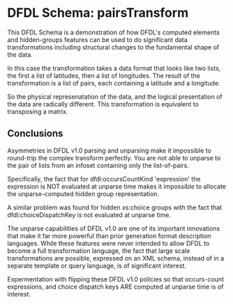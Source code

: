 # DFDL Schema: pairsTransform

This DFDL Schema is a demonstration of how DFDL's computed elements and hidden-groups features
can be used to do significant data transformations including structural changes to the fundamental shape of the data. 

In this case the transformation takes a data format that looks like two lists, the first a list
of latitudes, then a list of longitudes. The result of the transformation is a list of pairs, each
containing a latitude and a longitude.

So the physical represenatation of the data, and the logical presentation of the data are radically different.
This transformation is equivalent to transposing a matrix.

## Conclusions

Asymmetries in DFDL v1.0 parsing and unparsing make it impossible to round-trip the complex transform perfectly. You are not able to unparse to the pair of lists from an infoset containing only the list-of-pairs.

Specifically, the fact that for dfdl:occursCountKind 'expression' the expression is NOT evaluated at unparse time makes it impossible to allocate the unparse-computed hidden group representation.

A similar problem was found for hidden xs:choice groups with the fact that dfdl:choiceDispatchKey is not evaluated at unparse time.

The unparse capabilities of DFDL v1.0 are one of its important innovations that make it far more powerful than prior generation format description languages. While these features were never intended to allow DFDL to become a full transformation language, the fact that large scale transformations are possible, expressed on an XML schema, instead of in a separate template or query language, is of significant interest.

Expermentation with flipping these DFDL v1.0 policies so that occurs-count expressions, and choice dispatch keys ARE computed at unparse time is of interest. 

